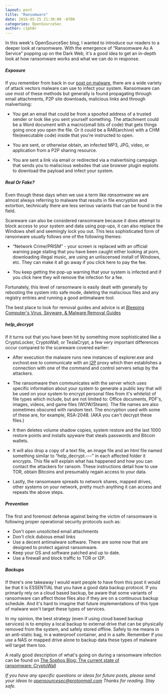 ```yaml
---
layout: post
title: "Ransomware"
date: 2016-05-25 21:30:00 -0700
categories: OpenSourceSec
author: c1ph0r
---
```

In this week's OpenSourceSec blog, I wanted to introduce our readers to a deeper look at ransomware. With the emergence of “Ransomware As A Service” popping up on the Dark Web, it's a good idea to get an in-depth look at how ransomware works and what we can do in response.

##### Exposure

If you remember from back in our [post on malware](http://www.shadowlinkit.com/malware/), there are a wide variety of attack vectors malware can use to infect your system. Ransomware can use most of these methods but generally is found propagating through email attachments, P2P site downloads, malicious links and through malvertising:

* You get an email that could be from a spoofed address of a trusted sender or look like you sent yourself something. The attachment could be a Word document with a macro(small bits of code) that gets things going once you open the file. Or it could be a RAR(archive) with a CHM file(executable code) inside that you're instructed to open. 

* You are sent, or otherwise obtain, an infected MP3, JPG, video, or application from a P2P sharing resource.

* You are sent a link via email or redirected via a malvertising campaign that sends you to maliscious websites that use browser plugin exploits to download the payload and infect your system.

##### Real Or Fake?

Even though these days when we use a term like *ransomware* we are almost always referring to malware that results in file encryption and extortion, technically there are less serious variants that can be found in the field. 

Scareware can also be considered ransomware because it does attempt to block access to your system and data using pop-ups, it can also replace the Windows shell and seemingly lock you out. This less sophisticated form of ransonware usually follows one of the following themes:

* “Network Crime/PRISM” - your screen is replaced with an official warning page stating that you have been caught either looking at porn, downloading illegal music, are using an unliscensed install of Windows, etc. They can make it all go away if you click here to pay the fee.

* You keep getting the pop-up warning that your system is infected and if you click here they will remove the infection for a fee.

Fortunately, this level of ransomware is easily dealt with generally by rebooting the system into safe mode, deleting the maliscious files and any registry entries and running a good antimalware tool. 

The best place to look for removal guides and advice is at [Bleeping Computer's Virus, Spyware, & Malware Removal Guides](http://www.bleepingcomputer.com/virus-removal/)

##### help_decrypt

If it turns out that you have been hit by something more sophisticated like a CryptoLocker, CryptoWall, or TeslaCrypt, a few very important differences occur compared to the scareware covered earlier:

* After execution the malware runs new instances of explorer.exe and svchost.exe to communicate with an [I2P](https://en.wikipedia.org/wiki/I2P) proxy which then establishes a connection with one of the command and control servers setup by the attackers.

* The ransomware then communicates with the server which uses specific information about your system to generate a public key that will be used on your system to encrypt personal files from it's whitelist of file types which include, but are not limited to: Office documents, PDF's, images, videos, and game files (WOW/Steam). The file names are also sometimes obscured with random text. The encryption used with some of these are, for example, RSA-2048. (AKA you can't decrypt these files.) 

* It then deletes volume shadow copies, system restore and the last 1000 restore points and installs spyware that steals passwords and Bitcoin wallets.

* It will also drop a copy of a text file, an image file and an html file named something similar to “help_decrypt.---” in each affected folder it encrypts. This file will explain what has happened and how you can contact the attackers for ransom. These instructions detail how to use TOR, obtain Bitcoins and presumably regain access to your data. 

* Lastly, the ransomware spreads to network shares, mapped drives, other systems on your network, pretty much anything it can access and repeats the above steps.

##### Prevention

The first and foremost defense against being the victim of ransomware is following proper operational security protocols such as:

* Don't open unsolicited email attachments
* Don't click dubious email links
* Use a decent antimalware software. There are some now that are designed to protect against ransomware.
* Keep your OS and software patched and up to date.
* Use a firewall and block traffic to TOR or I2P.

##### Backups

If there's one takeaway I would want people to have from this post it would be that it is ESSENTIAL that you have a good data backup protocol. If you primarily rely on a cloud based backup, be aware that some variants of ransomware can affect those files also if they are on a continuous backup schedule. And it's hard to imagine that future implementations of this type of malware won't target these types of services. 

In my opinion, the best strategy (even if using cloud based backup services) is to employ a local backup to external drive that can be physically removed from the system, and safely stored offline. Safely to me means in an anti-static bag, in a waterproof container, and in a safe. Remember if you use a NAS or mapped drive alone to backup data these types of malware will target them too. 

A really good description of what's going on during a ransomware infection can be found on [The Sophos Blog: The current state of ransomware: CryptoWall]( https://blogs.sophos.com/2015/12/17/the-current-state-of-ransomware-cryptowall/)


*If you have any specific questions or ideas for future posts, please send your ideas to opensourcesec@protonmail.com*
*Thanks for reading. Stay safe.* 
